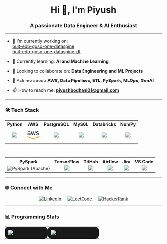 <h1 align="center">Hi 👋, I'm Piyush</h1>
<h3 align="center">A passionate Data Engineer & AI Enthusiast</h3>

---

- 🔭 I’m currently working on:  
  [buit-edb-goso-one-dataspine](https://github.com/EliLillyCo/buit-edb-goso-one-dataspine)  
  [buit-edb-goso-one-dataspine-dt](https://github.com/EliLillyCo/buit-edb-goso-one-dataspine-dt)

- 🌱 Currently learning: **AI and Machine Learning**

- 👯 Looking to collaborate on: **Data Engineering and ML Projects**

- 💬 Ask me about: **AWS, Data Pipelines, ETL, PySpark, MLOps, GenAI**

- 📫 How to reach me: **piyushbodhani01@gmail.com**

---

### 🛠️ Tech Stack

<table align="center"> 
  <tr> 
    <th>Python</th> 
    <th>AWS</th> 
    <th>PostgreSQL</th> 
    <th>MySQL</th> 
    <th>Databricks</th> 
    <th>NumPy</th> 
  </tr> 
  <tr> 
    <td align="center"><img src="https://cdn.jsdelivr.net/gh/devicons/devicon/icons/python/python-original.svg" height="40" /></td> 
    <td align="center"><img src="https://raw.githubusercontent.com/devicons/devicon/master/icons/amazonwebservices/amazonwebservices-original-wordmark.svg" height="40" alt="AWS" /></td>
    <td align="center"><img src="https://cdn.jsdelivr.net/gh/devicons/devicon/icons/postgresql/postgresql-original.svg" height="40" /></td> 
    <td align="center"><img src="https://cdn.jsdelivr.net/gh/devicons/devicon/icons/mysql/mysql-original.svg" height="40" /></td> 
    <td align="center"><img src="https://cdn.simpleicons.org/databricks/E8721D" height="40" /></td> 
    <td align="center"><img src="https://cdn.jsdelivr.net/gh/devicons/devicon/icons/numpy/numpy-original.svg" height="40" /></td> 
  </tr> 
</table> 

<br> 

<table align="center"> 
  <tr> 
    <th>PySpark</th> 
    <th>TensorFlow</th> 
    <th>GitHub</th> 
    <th>Airflow</th> 
    <th>Jira</th> 
    <th>VS Code</th> 
  </tr> 
  <tr> 
    <td align="center"><img src="https://cdn.jsdelivr.net/gh/devicons/devicon/icons/apache/apache-original.svg" height="40" title="PySpark (Apache)" /></td> 
    <td align="center"><img src="https://cdn.jsdelivr.net/gh/devicons/devicon/icons/tensorflow/tensorflow-original.svg" height="40" /></td> 
    <td align="center"><img src="https://cdn.jsdelivr.net/gh/devicons/devicon/icons/github/github-original.svg" height="40" /></td> 
    <td align="center"><img src="https://cdn.simpleicons.org/apacheairflow/017CEE" height="40" /></td> 
    <td align="center"><img src="https://cdn.jsdelivr.net/gh/devicons/devicon/icons/jira/jira-original.svg" height="40" /></td> 
    <td align="center"><img src="https://cdn.jsdelivr.net/gh/devicons/devicon/icons/vscode/vscode-original.svg" height="40" /></td> 
  </tr> 
</table>

---

### 🌐 Connect with Me

<p align="center">
  <a href="https://www.linkedin.com/in/piyush-bodhani/" target="_blank">
    <img src="https://cdn.jsdelivr.net/gh/devicons/devicon/icons/linkedin/linkedin-original.svg" height="40" alt="LinkedIn" title="LinkedIn" />
  </a>
  &nbsp;&nbsp;&nbsp;
  <a href="https://leetcode.com/u/Piyu569/" target="_blank">
    <img src="https://upload.wikimedia.org/wikipedia/commons/1/19/LeetCode_logo_black.png" height="40" alt="LeetCode" title="LeetCode" />
  </a>
  &nbsp;&nbsp;&nbsp;
  <a href="https://www.hackerrank.com/profile/piyushbodhani01" target="_blank">
    <img src="https://upload.wikimedia.org/wikipedia/commons/6/65/HackerRank_logo.png" height="40" alt="HackerRank" title="HackerRank" />
  </a>
</p>


---

### 📊 Programming Stats

<table align="center">
  <tr>
    <td align="center" style="background-color:#1a1a1a; border-radius:12px; padding:10px;">
      <img src="https://leetcard.jacoblin.cool/Piyu569?theme=dark&font=Baloo&ext=heatmap" alt="LeetCode Stats" width="400"/>
    </td>
    <td align="center" style="background-color:#1a1a1a; border-radius:12px; padding:10px;">
      <img src="https://github-readme-streak-stats.herokuapp.com?user=Piyu0070&theme=tokyonight&hide_border=true&date_format=M%20j%5B%2C%20Y%5D" alt="GitHub Streak Stats" width="400"/>
    </td>
  </tr>
</table>






